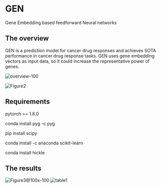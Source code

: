 # GEN
Gene Embedding based feedforward Neural networks

## The overview
GEN is a prediction model for cancer drug responses and achieves SOTA performance in cancer drug response tasks. 
GEN uses gene embedding vectors as input data, so it could increase the representative power of genes.

![overview-100](https://user-images.githubusercontent.com/31497898/169189098-c55ed049-d291-41c4-b83d-5777652be4b2.jpg)

![Figure2](https://user-images.githubusercontent.com/31497898/168001379-83413e57-f804-414e-b33e-532102be6e7b.jpg)

## Requirements

pytorch >= 1.8.0

conda install pyg -c pyg

pip install scipy

conda install -c anaconda scikit-learn

conda install hickle

## The results

![Figure3@100x-100](https://user-images.githubusercontent.com/31497898/164617578-49100f85-2c8a-4a7e-aa16-029ff4fcc7e0.jpg)
![table1](https://user-images.githubusercontent.com/31497898/169188961-95831aca-c075-404e-a99a-eb2454cc5706.PNG)
